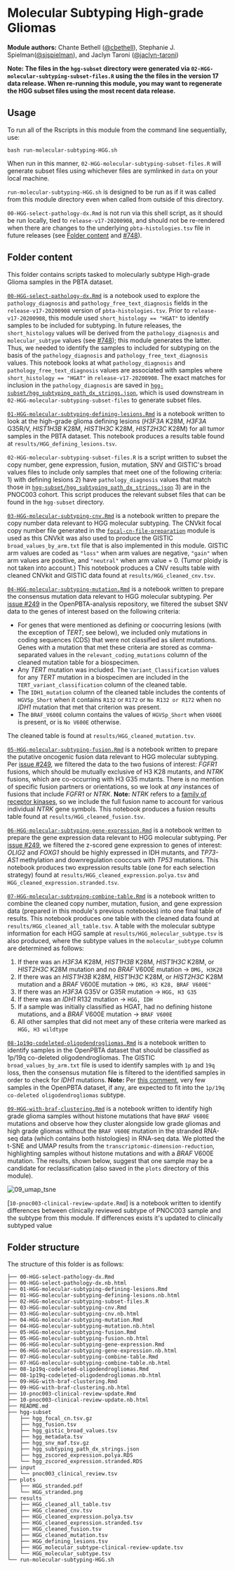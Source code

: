 # Molecular Subtyping High-grade Gliomas

**Module authors:** Chante Bethell ([@cbethell](https://github.com/cbethell)), Stephanie J. Spielman([@sjspielman](https://github.com/sjspielman)), and Jaclyn Taroni ([@jaclyn-taroni](https://github.com/jaclyn-taroni))

**Note: The files in the `hgg-subset` directory were generated via `02-HGG-molecular-subtyping-subset-files.R` using the the files in the version 17 data release.
When re-running this module, you may want to regenerate the HGG subset files using the most recent data release.**

## Usage

To run all of the Rscripts in this module from the command line sequentially, use:

```
bash run-molecular-subtyping-HGG.sh
```

When run in this manner, `02-HGG-molecular-subtyping-subset-files.R` will generate subset files using whichever files are symlinked in `data` on your local machine.

`run-molecular-subtyping-HGG.sh` is designed to be run as if it was called from this module directory even when called from outside of this directory.

`00-HGG-select-pathology-dx.Rmd` is not run via this shell script, as it should be run locally, tied to `release-v17-20200908`, and should not be re-rendered when there are changes to the underlying `pbta-histologies.tsv` file in future releases (see [Folder content](#folder-content) and [#748](https://github.com/AlexsLemonade/OpenPBTA-analysis/issues/748)).

## Folder content

This folder contains scripts tasked to molecularly subtype High-grade Glioma samples in the PBTA dataset.

[`00-HGG-select-pathology-dx.Rmd`](https://alexslemonade.github.io/OpenPBTA-analysis/analyses/molecular-subtyping-HGG/00-HGG-select-pathology-dx.nb.html) is a notebook used to explore the `pathology_diagnosis` and `pathology_free_text_diagnosis` fields in the `release-v17-20200908` version of `pbta-histologies.tsv`. 
Prior to `release-v17-20200908`, this module used `short_histology == "HGAT"` to identify samples to be included for subtyping. 
In future releases, the `short_histology` values will be derived from the `pathology_diagnosis` and `molecular_subtype` values (see [#748](https://github.com/AlexsLemonade/OpenPBTA-analysis/issues/748)); this module generates the latter.
Thus, we needed to identify the samples to included for subtyping on the basis of the `pathology_diagnosis` and `pathology_free_text_diagnosis` values.
This notebook looks at what `pathology_diagnosis` and `pathology_free_text_diagnosis` values are associated with samples where `short_histology == "HGAT"` in `release-v17-20200908`.
The exact matches for inclusion in the `pathology_diagnosis` are saved in [`hgg-subset/hgg_subtyping_path_dx_strings.json`](hgg-subset/hgg_subtyping_path_dx_strings.json), which is used downstream in `02-HGG-molecular-subtyping-subset-files` to generate subset files.

[`01-HGG-molecular-subtyping-defining-lesions.Rmd`](https://alexslemonade.github.io/OpenPBTA-analysis/analyses/molecular-subtyping-HGG/01-HGG-molecular-subtyping-defining-lesions.nb.html) is a notebook written to look at the high-grade glioma defining lesions (_H3F3A_ K28M, _H3F3A_ G35R/V, _HIST1H3B_ K28M, _HIST1H3C_ K28M, _HIST2H3C_ K28M) for all tumor samples in the PBTA dataset. This notebook produces a results table found at `results/HGG_defining_lesions.tsv`.

`02-HGG-molecular-subtyping-subset-files.R` is a script written to subset the copy number, gene expression, fusion, mutation, SNV and GISTIC's broad values files to include only samples that meet one of the following criteria: 1) with defining lesions 2) have `pathology_diagnosis` values that match those in [`hgg-subset/hgg_subtyping_path_dx_strings.json`](hgg-subset/hgg_subtyping_path_dx_strings.json) 3) are in the PNOC003 cohort.
This script produces the relevant subset files that can be found in the `hgg-subset` directory.

[`03-HGG-molecular-subtyping-cnv.Rmd`](https://alexslemonade.github.io/OpenPBTA-analysis/analyses/molecular-subtyping-HGG/03-HGG-molecular-subtyping-cnv.nb.html) is a notebook written to prepare the copy number data relevant to HGG molecular subtyping.
The CNVkit focal copy number file generated in the [`focal-cn-file-preparation`](https://alexslemonade.github.io/OpenPBTA-analysis/analyses/focal-cn-file-preparation/) module is used as this CNVkit was also used to produce the GISTIC `broad_values_by_arm.txt` file that is also implemented in this module.
GISTIC arm values are coded as `"loss"` when arm values are negative, `"gain"` when arm values are positive, and `"neutral"` when arm value = 0.
(Tumor ploidy is not taken into account.)
This notebook produces a CNV results table with cleaned CNVkit and GISTIC data found at `results/HGG_cleaned_cnv.tsv`.

[`04-HGG-molecular-subtyping-mutation.Rmd`](https://alexslemonade.github.io/OpenPBTA-analysis/analyses/molecular-subtyping-HGG/04-HGG-molecular-subtyping-mutation.nb.html) is a notebook written to prepare the consensus mutation data relevant to HGG molecular subtyping.
Per [issue #249](https://github.com/AlexsLemonade/OpenPBTA-analysis/issues/249) in the OpenPBTA-analysis repository, we filtered the subset SNV data to the genes of interest based on the following criteria: 

* For genes that were mentioned as defining or coocurring lesions (with the exception of _TERT_; see below), we included only mutations in coding sequences (CDS) that were not classified as silent mutations. 
Genes with a mutation that met these criteria are stored as comma-separated values in the `relevant_coding_mutations` column of the cleaned mutation table for a biospecimen.
* Any _TERT_ mutation was included. 
The `Variant_Classification` values for any _TERT_ mutation in a biospecimen are included in the `TERT_variant_classification` column of the cleaned table.
* The `IDH1_mutation` column of the cleaned table includes the contents of `HGVSp_Short` when it contains `R132` or `R172` or `No R132 or R172` when no _IDH1_ mutation that met that criterion was present.
* The `BRAF_V600E` column contains the values of `HGVSp_Short` when `V600E` is present, or is `No V600E` otherwise.

The cleaned table is found at `results/HGG_cleaned_mutation.tsv`.

[`05-HGG-molecular-subtyping-fusion.Rmd`](https://alexslemonade.github.io/OpenPBTA-analysis/analyses/molecular-subtyping-HGG/05-HGG-molecular-subtyping-fusion.nb.html) is a notebook written to prepare the putative oncogenic fusion data relevant to HGG molecular subtyping.
Per [issue #249](https://github.com/AlexsLemonade/OpenPBTA-analysis/issues/249), we filtered the data to the two fusions of interest: _FGFR1_ fusions, which should be mutually exclusive of H3 K28 mutants, and _NTRK_ fusions, which are co-occurring with H3 G35 mutants.
There is no mention of specific fusion partners or orientations, so we look at _any_ instances of fusions that include _FGFR1_ or _NTRK_.
**Note:** _NTRK_ refers to a [family of receptor kinases](https://www.biooncology.com/pathways/cancer-tumor-targets/ntrk/ntrk-oncogenesis.html), so we include the full fusion name to account for various individual _NTRK_ gene symbols.
This notebook produces a fusion results table found at `results/HGG_cleaned_fusion.tsv`.

[`06-HGG-molecular-subtyping-gene-expression.Rmd`](https://alexslemonade.github.io/OpenPBTA-analysis/analyses/molecular-subtyping-HGG/06-HGG-molecular-subtyping-gene-expression.nb.html) is a notebook written to prepare the gene expression data relevant to HGG molecular subtyping.
Per [issue #249](https://github.com/AlexsLemonade/OpenPBTA-analysis/issues/249), we filtered the z-scored gene expression to genes of interest: _OLIG2_ and _FOXG1_ should be highly expressed in IDH mutants, and _TP73-AS1_ methylation and downregulation cooccurs with _TP53_ mutations.
This notebook produces two expression results table (one for each selection strategy) found at `results/HGG_cleaned_expression.polya.tsv` and `HGG_cleaned_expression.stranded.tsv`.

[`07-HGG-molecular-subtyping-combine-table.Rmd`](https://alexslemonade.github.io/OpenPBTA-analysis/analyses/molecular-subtyping-HGG/07-HGG-molecular-subtyping-combine-table.nb.html) is a notebook written to combine the cleaned copy number, mutation, fusion, and gene expression data (prepared in this module's previous notebooks) into one final table of results.
This notebook produces one table with the cleaned data found at `results/HGG_cleaned_all_table.tsv`.
A table with the molecular subtype information for each HGG sample at `results/HGG_molecular_subtype.tsv` is also produced, where the subtype values in the `molecular_subtype` column are determined as follows:

1. If there was an _H3F3A_ K28M, _HIST1H3B_ K28M, _HIST1H3C_ K28M, or _HIST2H3C_ K28M mutation and no _BRAF_ V600E mutation -> `DMG, H3K28`
2. If there was an _HIST1H3B_ K28M, _HIST1H3C_ K28M, or _HIST2H3C_ K28M mutation and a _BRAF_ V600E mutation -> `DMG, H3 K28, BRAF V600E"`
3. If there was an _H3F3A_ G35V or G35R mutation -> `HGG, H3 G35`
4. If there was an _IDH1_ R132 mutation -> `HGG, IDH`
5. If a sample was initially classified as HGAT, had no defining histone mutations, and a _BRAF_ V600E mutation -> `BRAF V600E`
6. All other samples that did not meet any of these criteria were marked as `HGG, H3 wildtype`

[`08-1p19q-codeleted-oligodendrogliomas.Rmd`](https://alexslemonade.github.io/OpenPBTA-analysis/analyses/molecular-subtyping-HGG/08-1p19q-codeleted-oligodendrogliomas.nb.html) is a notebook written to identify samples in the OpenPBTA dataset that should be classified as 1p/19q co-deleted oligodendrogliomas.
The GISTIC `broad_values_by_arm.txt` file is used to identify samples with `1p` and `19q` loss, then the consensus mutation file is filtered to the identified samples in order to check for _IDH1_ mutations.
**Note:** Per [this comment](https://github.com/AlexsLemonade/OpenPBTA-analysis/pull/435#issuecomment-576898275), very few samples in the OpenPBTA dataset, if any, are expected to fit into the `1p/19q co-deleted oligodendrogliomas` subtype.

[`09-HGG-with-braf-clustering.Rmd`](https://alexslemonade.github.io/OpenPBTA-analysis/analyses/molecular-subtyping-HGG/09-HGG-with-braf-clustering.nb.html) is a notebook written to identify high grade glioma samples without histone mutations that have `BRAF V600E` mutations and observe how they cluster alongside low grade gliomas and high grade gliomas without the `BRAF V600E` mutation in the stranded RNA-seq data (which contains both histologies) in RNA-seq data.
We plotted the t-SNE and UMAP results from the `transcriptomic-dimension-reduction`, highlighting samples without histone mutations and with a _BRAF_ V600E mutation. 
The results, shown below, suggest that one sample may be a candidate for reclassification (also saved in the `plots` directory of this module).

![09_umap_tsne](plots/HGG_stranded.png)

[`10-pnoc003-clinical-review-update.Rmd`] is a notebook written to identify differences between clinically reviewed subtype of PNOC003 sample and the subtype from this module. If differences exists it's updated to clinically subtyped value  

## Folder structure

The structure of this folder is as follows:

```
├── 00-HGG-select-pathology-dx.Rmd
├── 00-HGG-select-pathology-dx.nb.html
├── 01-HGG-molecular-subtyping-defining-lesions.Rmd
├── 01-HGG-molecular-subtyping-defining-lesions.nb.html
├── 02-HGG-molecular-subtyping-subset-files.R
├── 03-HGG-molecular-subtyping-cnv.Rmd
├── 03-HGG-molecular-subtyping-cnv.nb.html
├── 04-HGG-molecular-subtyping-mutation.Rmd
├── 04-HGG-molecular-subtyping-mutation.nb.html
├── 05-HGG-molecular-subtyping-fusion.Rmd
├── 05-HGG-molecular-subtyping-fusion.nb.html
├── 06-HGG-molecular-subtyping-gene-expression.Rmd
├── 06-HGG-molecular-subtyping-gene-expression.nb.html
├── 07-HGG-molecular-subtyping-combine-table.Rmd
├── 07-HGG-molecular-subtyping-combine-table.nb.html
├── 08-1p19q-codeleted-oligodendrogliomas.Rmd
├── 08-1p19q-codeleted-oligodendrogliomas.nb.html
├── 09-HGG-with-braf-clustering.Rmd
├── 09-HGG-with-braf-clustering.nb.html
├── 10-pnoc003-clinical-review-update.Rmd
├── 10-pnoc003-clinical-review-update.nb.html
├── README.md
├── hgg-subset
│   ├── hgg_focal_cn.tsv.gz
│   ├── hgg_fusion.tsv
│   ├── hgg_gistic_broad_values.tsv
│   ├── hgg_metadata.tsv
│   ├── hgg_snv_maf.tsv.gz
│   ├── hgg_subtyping_path_dx_strings.json
│   ├── hgg_zscored_expression.polya.RDS
│   └── hgg_zscored_expression.stranded.RDS
├── input
│   └── pnoc003_clinical_review.tsv
├── plots
│   ├── HGG_stranded.pdf
│   └── HGG_stranded.png
├── results
│   ├── HGG_cleaned_all_table.tsv
│   ├── HGG_cleaned_cnv.tsv
│   ├── HGG_cleaned_expression.polya.tsv
│   ├── HGG_cleaned_expression.stranded.tsv
│   ├── HGG_cleaned_fusion.tsv
│   ├── HGG_cleaned_mutation.tsv
│   ├── HGG_defining_lesions.tsv
│   ├── HGG_molecular_subtype-clinical-review-update.tsv
│   └── HGG_molecular_subtype.tsv
└── run-molecular-subtyping-HGG.sh
```

